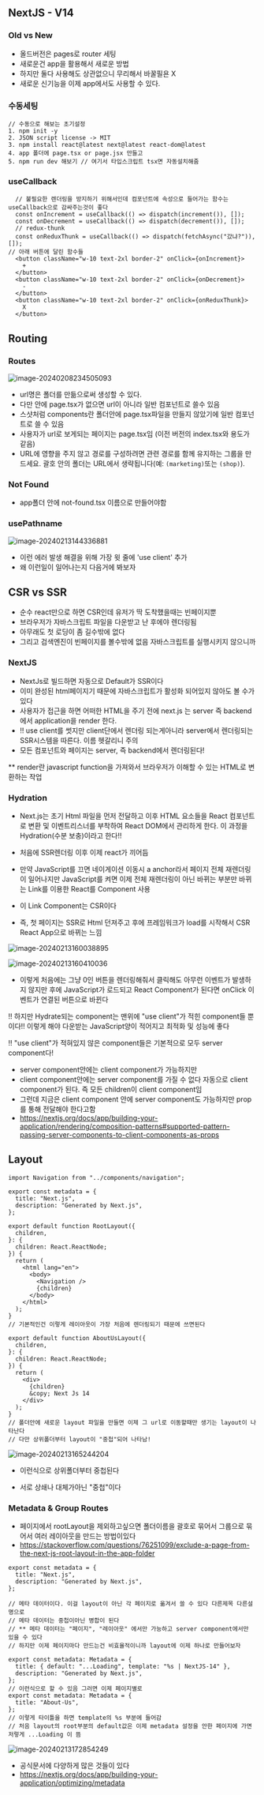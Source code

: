 ## NextJS - V14

### Old vs New

- 올드버전은 pages로 router 세팅
- 새로운건 app을 활용해서 새로운 방법
- 하지만 둘다 사용해도 상관없으니 무리해서 바꿀필욘 X
- 새로운 신기능을 이제 app에서도 사용할 수 있다.

### 수동세팅

```react
// 수동으로 해보는 초기설정
1. npm init -y
2. JSON script license -> MIT
3. npm install react@latest next@latest react-dom@latest
4. app 폴더에 page.tsx or page.jsx 만들고
5. npm run dev 해보기 // 여기서 타입스크립트 tsx면 자동설치해줌

```

### useCallback

```react
  // 불필요한 렌더링을 방지하기 위해서인데 컴포넌트에 속성으로 들어가는 함수는 useCallback으로 감싸주는것이 좋다
  const onIncrement = useCallback(() => dispatch(increment()), []);
  const onDecrement = useCallback(() => dispatch(decrement()), []);
  // redux-thunk
  const onReduxThunk = useCallback(() => dispatch(fetchAsync("갔냐?")), []);
// 아래 버튼에 달린 함수들
  <button className="w-10 text-2xl border-2" onClick={onIncrement}>
    +
  </button>
  <button className="w-10 text-2xl border-2" onClick={onDecrement}>
    -
  </button>
  <button className="w-10 text-2xl border-2" onClick={onReduxThunk}>
    X
  </button>
```

## Routing

### Routes

![image-20240208234505093](C:\Users\han\Desktop\NextJS\nextjs-practice\nextjs-v14-practice\assets\image-20240208234505093.png)

- url명은 폴더를 만듦으로써 생성할 수 있다.
- 다만 안에 page.tsx가 없으면 url이 아니라 일반 컴포넌트로 쓸수 있음
- 스샷처럼 components란 폴더안에 page.tsx파일을 만들지 않았기에 일반 컴포넌트로 쓸 수 있음
- 사용자가 url로 보게되는 페이지는 page.tsx임 (이전 버전의 index.tsx와 용도가 같음)
- URL에 영향을 주지 않고 경로를 구성하려면 관련 경로를 함께 유지하는 그룹을 만드세요. 괄호 안의 폴더는 URL에서 생략됩니다(예: `(marketing)`또는 `(shop)`).

### Not Found

- app폴더 안에 not-found.tsx 이름으로 만들어야함

### usePathname

![image-20240213144336881](C:\Users\han\Desktop\NextJS\nextjs-practice\nextjs-v14-practice\assets\image-20240213144336881.png)

- 이런 에러 발생 해결을 위해 가장 윗 줄에 'use client' 추가
- 왜 이런일이 일어나는지 다음거에 봐보자

## CSR vs SSR

- 순수 react만으로 하면 CSR인데 유저가 딱 도착했을때는 빈페이지뿐
- 브라우저가 자바스크립트 파일을 다운받고 난 후에야 렌더링됨
- 아무래도 첫 로딩이 좀 길수밖에 없다
- 그리고 검색엔진이 빈페이지를 볼수밖에 없음 자바스크립트를 실행시키지 않으니까

### NextJS

- NextJs로 빌드하면 자동으로 Default가 SSR이다
- 이미 완성된 html페이지기 때문에 자바스크립트가 활성화 되어있지 않아도 볼 수가 있다
- 사용자가 접근을 하면 어떠한 HTML을 주기 전에 next.js 는 server 즉 backend에서 application을 render 한다.
- !! use client를 썻지만 client단에서 렌더링 되는게아니라 server에서 렌더링되는 SSR시스템을 따른다. 이름 헷갈리니 주의
- 모든 컴포넌트와 페이지는 server, 즉 backend에서 렌더링된다!

** render란 javascript function을 가져와서 브라우저가 이해할 수 있는 HTML로 변환하는 작업

### Hydration

- Next.js는 초기 Html 파일을 먼저 전달하고 이후 HTML 요소들을 React 컴포넌트로 변환 및 이벤트리스너를 부착하여 React DOM에서 관리하게 한다. 이 과정을 Hydration(수분 보충)이라고 한다!!

- 처음에 SSR렌더링 이후 이제 react가 끼어듬
- 만약 JavaScript를 끄면 네이게이션 이동시 a anchor라서 페이지 전체 재렌더링이 일어나지만 JavaScript를 켜면 이제 전체 재렌더링이 아닌 바뀌는 부분만 바뀌는 Link를 이용한 React를 Component 사용
- 이 Link Component는 CSR이다
- 즉, 첫 페이지는 SSR로 Html 던져주고 후에 프레임워크가 load를 시작해서 CSR React App으로 바뀌는 느낌

![image-20240213160038895](C:\Users\han\Desktop\NextJS\nextjs-practice\nextjs-v14-practice\assets\image-20240213160038895.png)

![image-20240213160410036](C:\Users\han\Desktop\NextJS\nextjs-practice\nextjs-v14-practice\assets\image-20240213160410036.png)

- 이렇게 처음에는 그냥 0인 버튼을 렌더링해줘서 클릭해도 아무런 이벤트가 발생하지 않지만 후에 JavaScript가 로드되고 React Component가 된다면 onClick 이벤트가 연결된 버튼으로 바뀐다

!! 하지만 Hydrate되는 component는 맨위에 "use client"가 적힌 component들 뿐이다!! 이렇게 해야 다운받는 JavaScript양이 적어지고 최적화 및 성능에 좋다

!! "use client"가 적혀있지 않은 component들은 기본적으로 모두 server component다!

- server component안에는 client component가 가능하지만
- client component안에는 server component를 가질 수 없다 자동으로 client component가 된다. 즉 모든 children이 client component임
- 그런데 지금은 client component 안에 server component도 가능하지만 prop를 통해 전달해야 한다고함
- https://nextjs.org/docs/app/building-your-application/rendering/composition-patterns#supported-pattern-passing-server-components-to-client-components-as-props

## Layout

```react
import Navigation from "../components/navigation";

export const metadata = {
  title: "Next.js",
  description: "Generated by Next.js",
};

export default function RootLayout({
  children,
}: {
  children: React.ReactNode;
}) {
  return (
    <html lang="en">
      <body>
        <Navigation />
        {children}
      </body>
    </html>
  );
}
// 기본적인건 이렇게 레이아웃이 가장 처음에 렌더링되기 때문에 쓰면된다
```

```react
export default function AboutUsLayout({
  children,
}: {
  children: React.ReactNode;
}) {
  return (
    <div>
      {children}
      &copy; Next Js 14
    </div>
  );
}
// 폴더안에 새로운 layout 파일을 만들면 이제 그 url로 이동할때만 생기는 layout이 나타난다
// 다만 상위폴더부터 layout이 "중첩"되어 나타남!
```

![image-20240213165244204](C:\Users\han\Desktop\NextJS\nextjs-practice\nextjs-v14-practice\assets\image-20240213165244204.png)

- 이런식으로 상위폴더부터 중첩된다

- 서로 상쇄나 대체가아닌 "중첩"이다

  

### Metadata & Group Routes

- 페이지에서 rootLayout을 제외하고싶으면 폴더이름을 괄호로 묶어서 그룹으로 묶어서 여러 레이아웃을 만드는 방법이있다
- https://stackoverflow.com/questions/76251099/exclude-a-page-from-the-next-js-root-layout-in-the-app-folder

```react
export const metadata = {
  title: "Next.js",
  description: "Generated by Next.js",
};

// 메타 데이터이다. 이걸 layout이 아닌 각 페이지로 옮겨서 쓸 수 있다 다른제목 다른설명으로
// 메타 데이터는 중첩이아닌 병합이 된다
// ** 메타 데이터는 "페이지", "레이아웃" 에서만 가능하고 server component에서만 있을 수 있다
// 하지만 이제 페이지마다 만드는건 비효율적이니까 layout에 이제 하나로 만들어보자

export const metadata: Metadata = {
  title: { default: "...Loading", template: "%s | NextJS-14" },
  description: "Generated by Next.js",
};
// 이런식으로 할 수 있음 그러면 이제 페이지별로
export const metadata: Metadata = {
  title: "About-Us",
};
// 이렇게 타이틀을 하면 template의 %s 부분에 들어감
// 처음 layout의 root부분의 default값은 이제 metadata 설정을 안한 페이지에 가면 저렇게 ...Loading 이 뜸

```

![image-20240213172854249](C:\Users\han\Desktop\NextJS\nextjs-practice\nextjs-v14-practice\assets\image-20240213172854249.png)

- 공식문서에 다양하게 많은 것들이 있다
- https://nextjs.org/docs/app/building-your-application/optimizing/metadata
